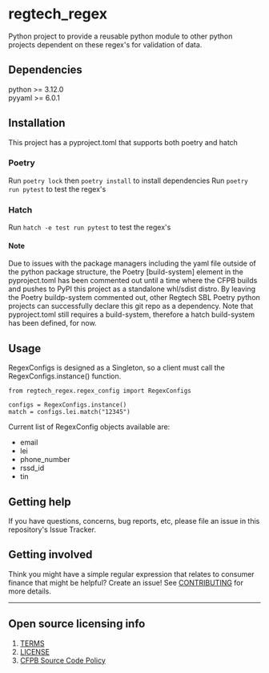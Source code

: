 # regtech_regex

Python project to provide a reusable python module to other python projects dependent on these regex's for validation of data.

## Dependencies

python >= 3.12.0   
pyyaml >= 6.0.1

## Installation

This project has a pyproject.toml that supports both poetry and hatch

### Poetry
Run `poetry lock` then `poetry install` to install dependencies
Run `poetry run pytest` to test the regex's

### Hatch
Run `hatch -e test run pytest` to test the regex's

#### Note
Due to issues with the package managers including the yaml file outside of the python package structure, the Poetry [build-system]
element in the pyproject.toml has been commented out until a time where the CFPB builds and pushes to PyPI 
this project as a standalone whl/sdist distro.  By leaving the Poetry buildp-system commented out, other Regtech SBL Poetry python
projects can successfully declare this git repo as a dependency.  Note that pyproject.toml still requires a build-system, therefore
a hatch build-system has been defined, for now.  

## Usage
RegexConfigs is designed as a Singleton, so a client must call the RegexConfigs.instance() function.

```
from regtech_regex.regex_config import RegexConfigs

configs = RegexConfigs.instance()
match = configs.lei.match("12345")
```

Current list of RegexConfig objects available are:
 - email
 - lei
 - phone_number
 - rssd_id
 - tin

## Getting help

If you have questions, concerns, bug reports, etc, please file an issue in this repository's Issue Tracker.

## Getting involved

Think you might have a simple regular expression that relates to consumer finance that might be helpful? Create an issue! See [CONTRIBUTING](CONTRIBUTING.md) for more details.

---

## Open source licensing info

1. [TERMS](TERMS.md)
2. [LICENSE](LICENSE)
3. [CFPB Source Code Policy](https://github.com/cfpb/source-code-policy/)
